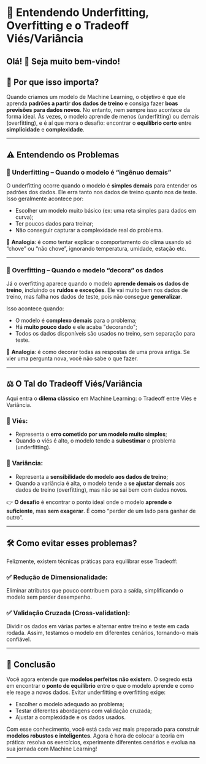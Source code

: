 # 📘 Entendendo Underfitting, Overfitting e o Tradeoff Viés/Variância

Olá! 👋 Seja muito bem-vindo!
---

## 🤖 Por que isso importa?

Quando criamos um modelo de Machine Learning, o objetivo é que ele aprenda **padrões a partir dos dados de treino** e consiga fazer **boas previsões para dados novos**. No entanto, nem sempre isso acontece da forma ideal. Às vezes, o modelo aprende de menos (underfitting) ou demais (overfitting), e é aí que mora o desafio: encontrar o **equilíbrio certo** entre **simplicidade** e **complexidade**.

---

## ⚠️ Entendendo os Problemas

### 🔹 Underfitting – Quando o modelo é “ingênuo demais”

O underfitting ocorre quando o modelo é **simples demais** para entender os padrões dos dados. Ele erra tanto nos dados de treino quanto nos de teste. Isso geralmente acontece por:

* Escolher um modelo muito básico (ex: uma reta simples para dados em curva);
* Ter poucos dados para treinar;
* Não conseguir capturar a complexidade real do problema.

🧠 **Analogia**: é como tentar explicar o comportamento do clima usando só “chove” ou “não chove”, ignorando temperatura, umidade, estação etc.

---

### 🔹 Overfitting – Quando o modelo “decora” os dados

Já o overfitting aparece quando o modelo **aprende demais os dados de treino**, incluindo os **ruídos e exceções**. Ele vai muito bem nos dados de treino, mas falha nos dados de teste, pois não consegue **generalizar**.

Isso acontece quando:

* O modelo é **complexo demais** para o problema;
* Há **muito pouco dado** e ele acaba "decorando";
* Todos os dados disponíveis são usados no treino, sem separação para teste.

🧠 **Analogia**: é como decorar todas as respostas de uma prova antiga. Se vier uma pergunta nova, você não sabe o que fazer.

---

## ⚖️ O Tal do Tradeoff Viés/Variância

Aqui entra o **dilema clássico** em Machine Learning: o Tradeoff entre Viés e Variância.

### 🔸 Viés:

* Representa o **erro cometido por um modelo muito simples**;
* Quando o viés é alto, o modelo tende a **subestimar** o problema (underfitting).

### 🔸 Variância:

* Representa a **sensibilidade do modelo aos dados de treino**;
* Quando a variância é alta, o modelo tende a **se ajustar demais** aos dados de treino (overfitting), mas não se sai bem com dados novos.

👉 **O desafio** é encontrar o ponto ideal onde o modelo **aprende o suficiente**, mas **sem exagerar**. É como “perder de um lado para ganhar de outro”.

---

## 🛠️ Como evitar esses problemas?

Felizmente, existem técnicas práticas para equilibrar esse Tradeoff:

### ✅ **Redução de Dimensionalidade**:

Eliminar atributos que pouco contribuem para a saída, simplificando o modelo sem perder desempenho.

### ✅ **Validação Cruzada (Cross-validation)**:

Dividir os dados em várias partes e alternar entre treino e teste em cada rodada. Assim, testamos o modelo em diferentes cenários, tornando-o mais confiável.

---

## 📌 Conclusão

Você agora entende que **modelos perfeitos não existem**. O segredo está em encontrar o **ponto de equilíbrio** entre o que o modelo aprende e como ele reage a novos dados. Evitar underfitting e overfitting exige:

* Escolher o modelo adequado ao problema;
* Testar diferentes abordagens com validação cruzada;
* Ajustar a complexidade e os dados usados.

Com esse conhecimento, você está cada vez mais preparado para construir **modelos robustos e inteligentes**. Agora é hora de colocar a teoria em prática: resolva os exercícios, experimente diferentes cenários e evolua na sua jornada com Machine Learning!

---
